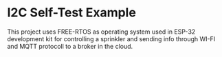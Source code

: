 # I2C Self-Test Example

This project uses FREE-RTOS as operating system used in ESP-32 development kit for controlling a sprinkler and sending info through WI-FI and MQTT protocoll to a broker in the cloud.
